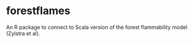 # forestflames

An R package to connect to Scala version of the forest flammability model (Zylstra et al).
